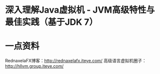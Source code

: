# 深入理解Java虚拟机 - JVM高级特性与最佳实践（基于JDK 7）

# 一点资料
RednaxelaFX博客：http://rednaxelafx.iteye.com/
高级语言虚拟机圈子：http://hllvm.group.iteye.com/
